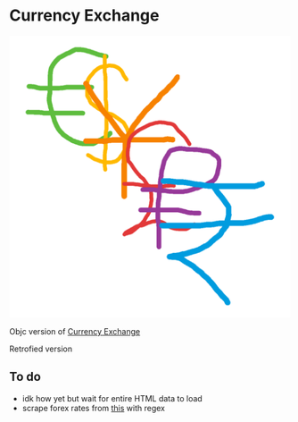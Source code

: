 # Currency Exchange

![icon](./currencyExchange.png)

Objc version of [Currency Exchange](https://github.com/francistopher/CurrencyExchangeSwift)

Retrofied version

## To do 

- idk how yet but wait for entire HTML data to load
- scrape forex rates from [this](https://finance.yahoo.com/currencies/) with regex


